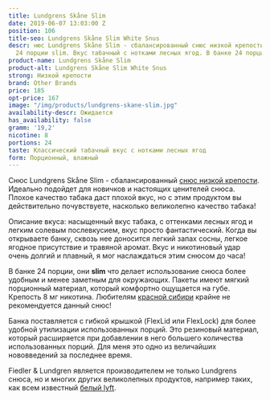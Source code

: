 ```yaml
---
title: Lundgrens Skåne Slim
date: 2019-06-07 13:03:00 Z
position: 106
title-seo: Lundgrens Skåne Slim White Snus
descr: нюс Lundgrens Skåne Slim - сбалансированный снюс низкой крепости (8 мг никотина).
  24 порции slim. Вкус табачный с нотками лесных ягод. В банке 24 порции.
product-name: Lundgrens Skåne Slim
product-alt: Lundgrens Skåne Slim White Snus
strong: Низкой крепости
brand: Other Brands
price: 185
opt-price: 167
image: "/img/products/lundgrens-skane-slim.jpg"
availability-descr: Ожидается
has_availability: false
gramm: '19,2'
nicotine: 8
portions: 24
taste: Классический табачный вкус с нотками лесных ягод
form: Порционный, влажный
---
```


Снюс Lundgrens Skåne Slim - сбалансированный [снюс низкой крепости](/low-strong). Идеально подойдет для новичков и настоящих ценителей снюса. Плохое качество табака даст плохой вкус, но с этим продуктом вы действительно почувствуете, насколько великолепно качество табака!

Описание вкуса: насыщенный вкус табака, с оттенками лесных ягод и легким солевым послевкусием, вкус просто фантастический.
Когда вы открываете банку, сквозь нее доносится легкий запах сосны, легкое ягодное присутствие и травяной аромат.
Вкус и никотиновый удар очень долгий и плавный, я мог наслаждаться этим снюсом до часа!

В банке 24 порции, они **slim** что делает использование снюса более удобным и менее заметным для окружающих.
Пакеты имеют мягкий порционный материал, который комфортно ощущается на губе. Крепость 8 мг никотина. Любителям [красной сибири](/siberia-white) крайне не рекомендуется данный снюс!

Банка поставляется с гибкой крышкой (FlexLid или FlexLock) для более удобной утилизации использованных порций.
Это резиновый материал, который расширяется при добавлении в него большего количества использованных порций. Для меня это одно из величайших нововведений за последнее время.

Fiedler & Lundgren является производителем не только Lundgrens снюса, но и многих других великолепных продуктов, например таких, как всем известный [белый lyft](/lyft).